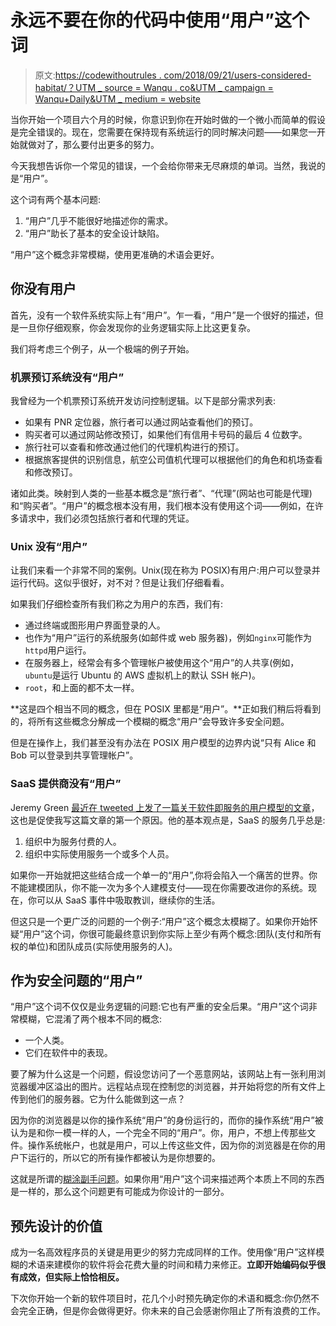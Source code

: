 # 永远不要在你的代码中使用“用户”这个词

> 原文:[https://codewithoutrules . com/2018/09/21/users-considered-habitat/？UTM _ source = Wanqu . co&UTM _ campaign = Wanqu+Daily&UTM _ medium = website](https://codewithoutrules.com/2018/09/21/users-considered-harmful/?utm_source=wanqu.co&utm_campaign=Wanqu+Daily&utm_medium=website)

当你开始一个项目六个月的时候，你意识到你在开始时做的一个微小而简单的假设是完全错误的。现在，您需要在保持现有系统运行的同时解决问题——如果您一开始就做对了，那么要付出更多的努力。

今天我想告诉你一个常见的错误，一个会给你带来无尽麻烦的单词。当然，我说的是“用户”。

这个词有两个基本问题:

1.  “用户”几乎不能很好地描述你的需求。
2.  “用户”助长了基本的安全设计缺陷。

“用户”这个概念非常模糊，使用更准确的术语会更好。

## 你没有用户

首先，没有一个软件系统实际上有“用户”。乍一看，“用户”是一个很好的描述，但是一旦你仔细观察，你会发现你的业务逻辑实际上比这更复杂。

我们将考虑三个例子，从一个极端的例子开始。

### 机票预订系统没有“用户”

我曾经为一个机票预订系统开发访问控制逻辑。以下是部分需求列表:

*   如果有 PNR 定位器，旅行者可以通过网站查看他们的预订。
*   购买者可以通过网站修改预订，如果他们有信用卡号码的最后 4 位数字。
*   旅行社可以查看和修改通过他们的代理机构进行的预订。
*   根据旅客提供的识别信息，航空公司值机代理可以根据他们的角色和机场查看和修改预订。

诸如此类。映射到人类的一些基本概念是“旅行者”、“代理”(网站也可能是代理)和“购买者”。“用户”的概念根本没有用，我们根本没有使用这个词——例如，在许多请求中，我们必须包括旅行者和代理的凭证。

### Unix 没有“用户”

让我们来看一个非常不同的案例。Unix(现在称为 POSIX)有用户:用户可以登录并运行代码。这似乎很好，对不对？但是让我们仔细看看。

如果我们仔细检查所有我们称之为用户的东西，我们有:

*   通过终端或图形用户界面登录的人。
*   也作为“用户”运行的系统服务(如邮件或 web 服务器)，例如`nginx`可能作为`httpd`用户运行。
*   在服务器上，经常会有多个管理帐户被使用这个“用户”的人共享(例如，`ubuntu`是运行 Ubuntu 的 AWS 虚拟机上的默认 SSH 帐户)。
*   `root`，和上面的都不太一样。

**这是四个相当不同的概念，但在 POSIX 里都是“用户”。**正如我们稍后将看到的，将所有这些概念分解成一个模糊的概念“用户”会导致许多安全问题。

但是在操作上，我们甚至没有办法在 POSIX 用户模型的边界内说“只有 Alice 和 Bob 可以登录到共享管理帐户”。

### SaaS 提供商没有“用户”

Jeremy Green [最近在 tweeted 上发了一篇关于软件即服务的用户模型的文章](https://twitter.com/jagthedrummer/status/1037812206602252291)，这也是促使我写这篇文章的第一个原因。他的基本观点是，SaaS 的服务几乎总是:

1.  组织中为服务付费的人。
2.  组织中实际使用服务一个或多个人员。

如果你一开始就把这些结合成一个单一的“用户”,你将会陷入一个痛苦的世界。你不能建模团队，你不能一次为多个人建模支付——现在你需要改进你的系统。现在，你可以从 SaaS 事件中吸取教训，继续你的生活。

但这只是一个更广泛的问题的一个例子:“用户”这个概念太模糊了。如果你开始怀疑“用户”这个词，你很可能最终意识到你实际上至少有两个概念:团队(支付和所有权的单位)和团队成员(实际使用服务的人)。

## 作为安全问题的“用户”

“用户”这个词不仅仅是业务逻辑的问题:它也有严重的安全后果。“用户”这个词非常模糊，它混淆了两个根本不同的概念:

*   一个人类。
*   它们在软件中的表现。

要了解为什么这是一个问题，假设您访问了一个恶意网站，该网站上有一张利用浏览器缓冲区溢出的图片。远程站点现在控制您的浏览器，并开始将您的所有文件上传到他们的服务器。它为什么能做到这一点？

因为你的浏览器是以你的操作系统“用户”的身份运行的，而你的操作系统“用户”被认为是和你一模一样的人，一个完全不同的“用户”。你，用户，不想上传那些文件。操作系统帐户，也就是用户，可以上传这些文件，因为你的浏览器是在你的用户下运行的，所以它的所有操作都被认为是你想要的。

这就是所谓的[糊涂副手问题](https://en.wikipedia.org/wiki/Confused_deputy_problem)。如果你用“用户”这个词来描述两个本质上不同的东西是一样的，那么这个问题更有可能成为你设计的一部分。

## 预先设计的价值

成为一名高效程序员的关键是用更少的努力完成同样的工作。使用像“用户”这样模糊的术语来建模你的软件将会花费大量的时间和精力来修正。**立即开始编码似乎很有成效，但实际上恰恰相反。**

下次你开始一个新的软件项目时，花几个小时预先确定你的术语和概念:你仍然不会完全正确，但是你会做得更好。你未来的自己会感谢你阻止了所有浪费的工作。